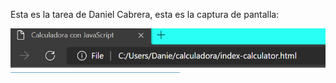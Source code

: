 Esta es la tarea de Daniel Cabrera, esta es la captura de pantalla:

![Mi captura de pantalla](mitarea2.PNG)